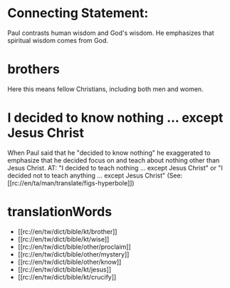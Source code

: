 # Connecting Statement:

Paul contrasts human wisdom and God's wisdom. He emphasizes that spiritual wisdom comes from God.

# brothers

Here this means fellow Christians, including both men and women.

# I decided to know nothing ... except Jesus Christ

When Paul said that he "decided to know nothing" he exaggerated to emphasize that he decided focus on and teach about nothing other than Jesus Christ. AT: "I decided to teach nothing ... except Jesus Christ" or "I decided not to teach anything ... except Jesus Christ" (See: [[rc://en/ta/man/translate/figs-hyperbole]])

# translationWords

* [[rc://en/tw/dict/bible/kt/brother]]
* [[rc://en/tw/dict/bible/kt/wise]]
* [[rc://en/tw/dict/bible/other/proclaim]]
* [[rc://en/tw/dict/bible/other/mystery]]
* [[rc://en/tw/dict/bible/other/know]]
* [[rc://en/tw/dict/bible/kt/jesus]]
* [[rc://en/tw/dict/bible/kt/crucify]]